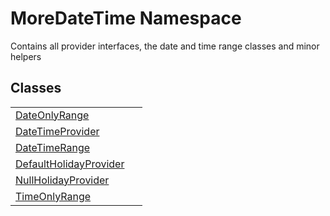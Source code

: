 # MoreDateTime Namespace


Contains all provider interfaces, the date and time range classes and minor helpers



## Classes
<table>
<tr>
<td><a href="T_MoreDateTime_DateOnlyRange.md">DateOnlyRange</a></td>
<td> </td></tr>
<tr>
<td><a href="T_MoreDateTime_DateTimeProvider.md">DateTimeProvider</a></td>
<td> </td></tr>
<tr>
<td><a href="T_MoreDateTime_DateTimeRange.md">DateTimeRange</a></td>
<td> </td></tr>
<tr>
<td><a href="T_MoreDateTime_DefaultHolidayProvider.md">DefaultHolidayProvider</a></td>
<td> </td></tr>
<tr>
<td><a href="T_MoreDateTime_NullHolidayProvider.md">NullHolidayProvider</a></td>
<td> </td></tr>
<tr>
<td><a href="T_MoreDateTime_TimeOnlyRange.md">TimeOnlyRange</a></td>
<td> </td></tr>
</table>